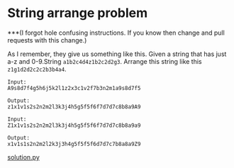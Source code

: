 # String arrange problem 


***(I forgot hole confusing instructions. If you know then change and pull requests with this change.)

As I remember, they give us something like this.
Given a string that has just a-z and 0-9.String `a1b2c4d4z1b2c2d2g3`. Arrange this string like this `z1g1d2d2c2c2b3b4a4`.


```
Input:
A9s8d7f4g5h6j5k2l1z2x3c1v2f7b3n2m1a9s8d7f5

Output:
z1x1v1s2s2n2m2l3k3j4h5g5f5f6f7d7d7c8b8a9A9

Input:
Z1x1v1s2s2n2m2l3k3j4h5g5f5f6f7d7d7c8b8a9a9

Output:
x1v1s1s2n2m2l2k3j3h4g5f5f5f6d7d7c7b8a8a9Z9
```

[solution.py](solution.py)
